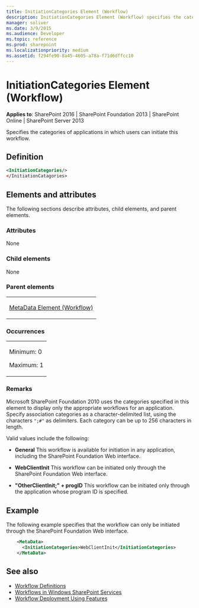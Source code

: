 ```yaml
---
title: InitiationCategories Element (Workflow)
description: InitiationCategories Element (Workflow) specifies the categories of applications in which users can initiate this workflow.
manager: soliver
ms.date: 3/9/2015
ms.audience: Developer
ms.topic: reference
ms.prod: sharepoint
ms.localizationpriority: medium
ms.assetid: f294fe90-8a45-4605-a78a-f71d6dffcc10
---
```



# InitiationCategories Element (Workflow)

**Applies to**: SharePoint 2016 | SharePoint Foundation 2013 | SharePoint Online | SharePoint Server 2013

Specifies the categories of applications in which users can initiate this workflow.

## Definition

```XML
<InitiationCategories/>
</InitiationCatagories>
```

## Elements and attributes

The following sections describe attributes, child elements, and parent elements.

### Attributes

None

### Child elements

None

### Parent elements

<table>
<colgroup>
<col width="100%" />
</colgroup>
<tbody>
<tr class="odd">
<td align="left"><p><a href="metadata-element-workflow.md">MetaData Element (Workflow)</a></p></td>
</tr>
</tbody>
</table>

### Occurrences

<table>
<colgroup>
<col width="100%" />
</colgroup>
<tbody>
<tr class="odd">
<td align="left"><p>Minimum: 0</p>
<p>Maximum: 1</p></td>
</tr>
</tbody>
</table>


### Remarks

Microsoft SharePoint Foundation 2010 uses the categories specified in this element to display only the appropriate workflows for an application. Specify association categories as a character-delimited list, using the characters `";#"` as delimiters. Each category can be up to 256 characters in length.

Valid values include the following:

- **General** This workflow is available for initiation in any application, including the SharePoint Foundation Web interface.

- **WebClientInit** This workflow can be initiated only through the SharePoint Foundation Web interface.

- **"OtherClientInit;" + progID** This workflow can be initiated only through the application whose program ID is specified.


## Example

The following example specifies that the workflow can only be initiated through the SharePoint Foundation Web interface.

```XML
    <MetaData>
      <InitiationCategories>WebClientInit</InitiationCategories>
    </MetaData>
```

## See also

- [Workflow Definitions](workflow-definitions.md)
- [Workflows in Windows SharePoint Services](https://msdn.microsoft.com/library/be0888d4-20b2-4d39-bf28-2d8a71829d8e(Office.15).aspx)
- [Workflow Deployment Using Features](https://msdn.microsoft.com/library/ad294f09-483d-4e87-bd19-fa37795ed558(Office.15).aspx)









